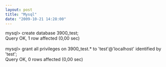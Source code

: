 ```yaml
---
layout: post
title: "Mysql"
date: "2009-10-21 14:28:00"
---
```

mysql&gt; create database 3900_test;<br />Query OK, 1 row affected (0,00 sec)<br /><br />mysql&gt; grant all privileges on 3900_test.* to 'test'@'localhost' identified by 'test';<br />Query OK, 0 rows affected (0,00 sec)
